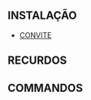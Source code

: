 ## INSTALAÇÃO

* <a href="https://discord.com/oauth2/authorize?client_id=766369420423462974&scope=bot&permissions=268443678">CONVITE</a>

## RECURDOS

## COMMANDOS

